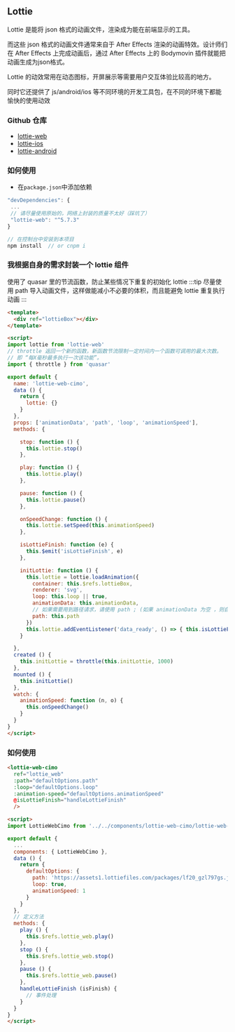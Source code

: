 ## Lottie 
Lottie 是能将 json 格式的动画文件，渲染成为能在前端显示的工具。

而这些 json 格式的动画文件通常来自于 After Effects 渲染的动画特效。设计师们在 After Effects 上完成动画后，通过 After Effects 上的 Bodymovin 插件就能把动画生成为json格式。

Lottie 的动效常用在动态图标，开屏展示等需要用户交互体验比较高的地方。

同时它还提供了 js/android/ios 等不同环境的开发工具包，在不同的环境下都能愉快的使用动效
### Github 仓库
- [lottie-web](https://github.com/airbnb/lottie-web)
- [lottie-ios](https://github.com/airbnb/lottie-ios)
- [lottie-android](https://github.com/airbnb/lottie-android)
### 如何使用
- 在```package.json```中添加依赖
```js
"devDependencies": {
 ...
 // 请尽量使用原始的，网络上封装的质量不太好（踩坑了）
 "lottie-web": "^5.7.3"   
}

// 在控制台中安装到本项目
npm install  // or cnpm i
```
### 我根据自身的需求封装一个 lottie 组件
使用了 quasar 里的节流函数，防止某些情况下重复的初始化 lottie
:::tip
尽量使用 path 导入动画文件，这样做能减小不必要的体积，而且能避免 lottie 重复执行动画
:::
```html
<template>
  <div ref="lottieBox"></div>
</template>

<script>
import lottie from 'lottie-web'
// throttle 返回一个新的函数，新函数节流限制一定时间内一个函数可调用的最大次数。 
// 即 “每X毫秒最多执行一次该功能”。
import { throttle } from 'quasar'

export default {
  name: 'lottie-web-cimo',
  data () {
    return {
      lottie: {}
    }
  },
  props: ['animationData', 'path', 'loop', 'animationSpeed'],
  methods: {

    stop: function () {
      this.lottie.stop()
    },

    play: function () {
      this.lottie.play()
    },

    pause: function () {
      this.lottie.pause()
    },

    onSpeedChange: function () {
      this.lottie.setSpeed(this.animationSpeed)
    },

    isLottieFinish: function (e) {
      this.$emit('isLottieFinish', e)
    },

    initLottie: function () {
      this.lottie = lottie.loadAnimation({
        container: this.$refs.lottieBox,
        renderer: 'svg',
        loop: this.loop || true,
        animationData: this.animationData,
        // 如果需要用到路径请求，请使用 path ; (如果 animationData 为空 ，则自动选择 path)
        path: this.path
      })
      this.lottie.addEventListener('data_ready', () => { this.isLottieFinish(true) })
    }

  },
  created () {
    this.initLottie = throttle(this.initLottie, 1000)
  },
  mounted () {
    this.initLottie()
  },
  watch: {
    animationSpeed: function (n, o) {
      this.onSpeedChange()
    }
  }
}
</script>
```
### 如何使用
```html
<lottie-web-cimo
  ref="lottie_web"
  :path="defaultOptions.path"
  :loop="defaultOptions.loop"
  :animation-speed="defaultOptions.animationSpeed"
  @isLottieFinish="handleLottieFinish"
  />

<script>
import LottieWebCimo from '../../components/lottie-web-cimo/lottie-web-cimo'

export default {
  ...
  components: { LottieWebCimo },
  data () {
    return {
      defaultOptions: {
        path: 'https://assets1.lottiefiles.com/packages/lf20_gzl797gs.json',
        loop: true,
        animationSpeed: 1
      }
    }
  },
  // 定义方法
  methods: {
    play () {
      this.$refs.lottie_web.play()
    },
    stop () {
      this.$refs.lottie_web.stop()
    },
    pause () {
      this.$refs.lottie_web.pause()
    },
    handleLottieFinish (isFinish) {
      // 事件处理
    }
  }
}
</script>
```
